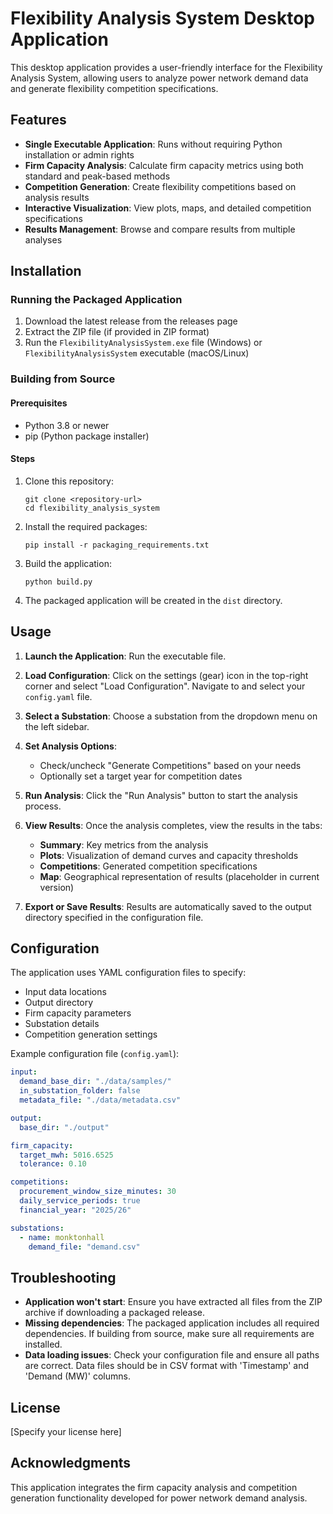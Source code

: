 # Flexibility Analysis System Desktop Application

This desktop application provides a user-friendly interface for the Flexibility Analysis System, allowing users to analyze power network demand data and generate flexibility competition specifications.

## Features

- **Single Executable Application**: Runs without requiring Python installation or admin rights
- **Firm Capacity Analysis**: Calculate firm capacity metrics using both standard and peak-based methods
- **Competition Generation**: Create flexibility competitions based on analysis results
- **Interactive Visualization**: View plots, maps, and detailed competition specifications
- **Results Management**: Browse and compare results from multiple analyses

## Installation

### Running the Packaged Application

1. Download the latest release from the releases page
2. Extract the ZIP file (if provided in ZIP format)
3. Run the `FlexibilityAnalysisSystem.exe` file (Windows) or `FlexibilityAnalysisSystem` executable (macOS/Linux)

### Building from Source

#### Prerequisites

- Python 3.8 or newer
- pip (Python package installer)

#### Steps

1. Clone this repository:
   ```
   git clone <repository-url>
   cd flexibility_analysis_system
   ```

2. Install the required packages:
   ```
   pip install -r packaging_requirements.txt
   ```

3. Build the application:
   ```
   python build.py
   ```

4. The packaged application will be created in the `dist` directory.

## Usage

1. **Launch the Application**: Run the executable file.

2. **Load Configuration**: Click on the settings (gear) icon in the top-right corner and select "Load Configuration". Navigate to and select your `config.yaml` file.

3. **Select a Substation**: Choose a substation from the dropdown menu on the left sidebar.

4. **Set Analysis Options**:
   - Check/uncheck "Generate Competitions" based on your needs
   - Optionally set a target year for competition dates

5. **Run Analysis**: Click the "Run Analysis" button to start the analysis process.

6. **View Results**: Once the analysis completes, view the results in the tabs:
   - **Summary**: Key metrics from the analysis
   - **Plots**: Visualization of demand curves and capacity thresholds
   - **Competitions**: Generated competition specifications
   - **Map**: Geographical representation of results (placeholder in current version)

7. **Export or Save Results**: Results are automatically saved to the output directory specified in the configuration file.

## Configuration

The application uses YAML configuration files to specify:

- Input data locations
- Output directory
- Firm capacity parameters
- Substation details
- Competition generation settings

Example configuration file (`config.yaml`):

```yaml
input:
  demand_base_dir: "./data/samples/"
  in_substation_folder: false
  metadata_file: "./data/metadata.csv"

output:
  base_dir: "./output"

firm_capacity:
  target_mwh: 5016.6525
  tolerance: 0.10

competitions:
  procurement_window_size_minutes: 30
  daily_service_periods: true
  financial_year: "2025/26"

substations:
  - name: monktonhall
    demand_file: "demand.csv"
```

## Troubleshooting

- **Application won't start**: Ensure you have extracted all files from the ZIP archive if downloading a packaged release.
- **Missing dependencies**: The packaged application includes all required dependencies. If building from source, make sure all requirements are installed.
- **Data loading issues**: Check your configuration file and ensure all paths are correct. Data files should be in CSV format with 'Timestamp' and 'Demand (MW)' columns.

## License

[Specify your license here]

## Acknowledgments

This application integrates the firm capacity analysis and competition generation functionality developed for power network demand analysis.
